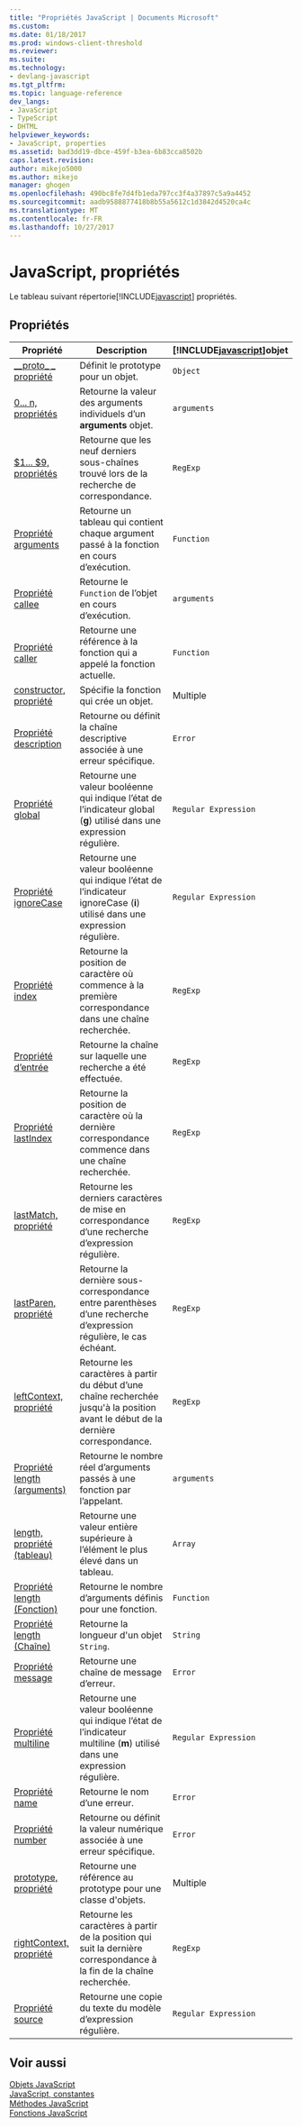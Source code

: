 ```yaml
---
title: "Propriétés JavaScript | Documents Microsoft"
ms.custom: 
ms.date: 01/18/2017
ms.prod: windows-client-threshold
ms.reviewer: 
ms.suite: 
ms.technology:
- devlang-javascript
ms.tgt_pltfrm: 
ms.topic: language-reference
dev_langs:
- JavaScript
- TypeScript
- DHTML
helpviewer_keywords:
- JavaScript, properties
ms.assetid: bad3dd19-dbce-459f-b3ea-6b83cca8502b
caps.latest.revision: 
author: mikejo5000
ms.author: mikejo
manager: ghogen
ms.openlocfilehash: 490bc8fe7d4fb1eda797cc3f4a37897c5a9a4452
ms.sourcegitcommit: aadb9588877418b8b55a5612c1d3842d4520ca4c
ms.translationtype: MT
ms.contentlocale: fr-FR
ms.lasthandoff: 10/27/2017
---
```

# <a name="javascript-properties"></a>JavaScript, propriétés
Le tableau suivant répertorie[!INCLUDE[javascript](../../javascript/includes/javascript-md.md)] propriétés.  
  
## <a name="properties"></a>Propriétés  
  
|Propriété|Description|[!INCLUDE[javascript](../../javascript/includes/javascript-md.md)]objet|  
|--------------|-----------------|-----------------------------------------------------------------------|  
|[__proto\_ \_ propriété](../../javascript/reference/proto-property-object-javascript.md)|Définit le prototype pour un objet.|`Object`|  
|[0... n, propriétés](../../javascript/reference/0-dot-dot-dot-n-properties-arguments-javascript.md)|Retourne la valeur des arguments individuels d’un **arguments** objet.|`arguments`|  
|[$1... $9, propriétés](../../javascript/reference/dollar-1-dot-dot-dot-dollar-9-properties-regexp-javascript.md)|Retourne que les neuf derniers sous-chaînes trouvé lors de la recherche de correspondance.|`RegExp`|  
|[Propriété arguments](../../javascript/reference/arguments-property-function-javascript.md)|Retourne un tableau qui contient chaque argument passé à la fonction en cours d’exécution.|`Function`|  
|[Propriété callee](../../javascript/reference/callee-property-arguments-javascript.md)|Retourne le `Function` de l’objet en cours d’exécution.|`arguments`|  
|[Propriété caller](../../javascript/reference/caller-property-function-javascript.md)|Retourne une référence à la fonction qui a appelé la fonction actuelle.|`Function`|  
|[constructor, propriété](../../javascript/reference/constructor-property-object-javascript.md)|Spécifie la fonction qui crée un objet.|Multiple|  
|[Propriété description](../../javascript/reference/description-property-error-javascript.md)|Retourne ou définit la chaîne descriptive associée à une erreur spécifique.|`Error`|  
|[Propriété global](../../javascript/reference/global-property-regular-expression-javascript.md)|Retourne une valeur booléenne qui indique l’état de l’indicateur global (**g**) utilisé dans une expression régulière.|`Regular Expression`|  
|[Propriété ignoreCase](../../javascript/reference/ignorecase-property-regular-expression-javascript.md)|Retourne une valeur booléenne qui indique l’état de l’indicateur ignoreCase (**i**) utilisé dans une expression régulière.|`Regular Expression`|  
|[Propriété index](../../javascript/reference/index-property-regexp-javascript.md)|Retourne la position de caractère où commence à la première correspondance dans une chaîne recherchée.|`RegExp`|  
|[Propriété d’entrée](../../javascript/reference/input-property-dollar-regexp-javascript.md)|Retourne la chaîne sur laquelle une recherche a été effectuée.|`RegExp`|  
|[Propriété lastIndex](../../javascript/reference/lastindex-property-regexp-javascript.md)|Retourne la position de caractère où la dernière correspondance commence dans une chaîne recherchée.|`RegExp`|  
|[lastMatch, propriété](../../javascript/reference/lastmatch-property-dollar-regexp-javascript.md)|Retourne les derniers caractères de mise en correspondance d’une recherche d’expression régulière.|`RegExp`|  
|[lastParen, propriété](../../javascript/reference/lastparen-property-dollar-regexp-javascript.md)|Retourne la dernière sous-correspondance entre parenthèses d’une recherche d’expression régulière, le cas échéant.|`RegExp`|  
|[leftContext, propriété](../../javascript/reference/leftcontext-property-dollar-grave-regexp-javascript.md)|Retourne les caractères à partir du début d’une chaîne recherchée jusqu'à la position avant le début de la dernière correspondance.|`RegExp`|  
|[Propriété length (arguments)](../../javascript/reference/length-property-arguments-javascript.md)|Retourne le nombre réel d’arguments passés à une fonction par l’appelant.|`arguments`|  
|[length, propriété (tableau)](../../javascript/reference/length-property-array-javascript.md)|Retourne une valeur entière supérieure à l’élément le plus élevé dans un tableau.|`Array`|  
|[Propriété length (Fonction)](../../javascript/reference/length-property-function-javascript.md)|Retourne le nombre d’arguments définis pour une fonction.|`Function`|  
|[Propriété length (Chaîne)](../../javascript/reference/length-property-string-javascript.md)|Retourne la longueur d'un objet `String`.|`String`|  
|[Propriété message](../../javascript/reference/message-property-error-javascript.md)|Retourne une chaîne de message d’erreur.|`Error`|  
|[Propriété multiline](../../javascript/reference/multiline-property-regular-expression-javascript.md)|Retourne une valeur booléenne qui indique l’état de l’indicateur multiline (**m**) utilisé dans une expression régulière.|`Regular Expression`|  
|[Propriété name](../../javascript/reference/name-property-error-javascript.md)|Retourne le nom d’une erreur.|`Error`|  
|[Propriété number](../../javascript/reference/number-property-error-javascript.md)|Retourne ou définit la valeur numérique associée à une erreur spécifique.|`Error`|  
|[prototype, propriété](../../javascript/reference/prototype-property-object-javascript.md)|Retourne une référence au prototype pour une classe d'objets.|Multiple|  
|[rightContext, propriété](../../javascript/reference/rightcontext-property-dollar-regexp-javascript.md)|Retourne les caractères à partir de la position qui suit la dernière correspondance à la fin de la chaîne recherchée.|`RegExp`|  
|[Propriété source](../../javascript/reference/source-property-regular-expression-javascript.md)|Retourne une copie du texte du modèle d’expression régulière.|`Regular Expression`|  
  
## <a name="see-also"></a>Voir aussi  
 [Objets JavaScript](../../javascript/reference/javascript-objects.md)   
 [JavaScript, constantes](../../javascript/reference/javascript-constants.md)   
 [Méthodes JavaScript](../../javascript/reference/javascript-methods.md)   
 [Fonctions JavaScript](../../javascript/reference/javascript-functions.md)
